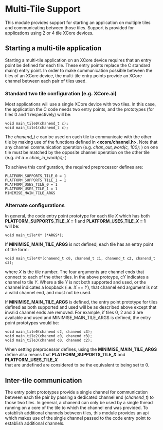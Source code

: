 # Multi-Tile Support

This module provides support for starting an application on multiple tiles 
and communicating between those tiles. Support is provided for applications
using 2 or 4 tile XCore devices.     

## Starting a multi-tile application

Starting a multi-tile application on an XCore device requires that an
entry point be defined for each tile. These entry points replace the 
C standard main() entry point. In order to make communication possible 
between the tiles of an XCore device, the multi-tile entry points 
provide an XCore channel between each pair of tiles used. 

### Standard two tile configuration (e.g. XCore.ai)

Most applications will use a single XCore device with two tiles. In this 
case, the application the C code needs two entry points, and the 
prototypes (for tiles 0 and 1 respectively) will be:
  
    void main_tile0(chanend_t c);
    void main_tile1(chanend_t c);

The *chanend_t c* can be used on each tile to communicate with the other 
tile by making use of the functions defined in **<xcore/channel.h>**. Note
that any channel communication operation (e.g. *chan_out_word(c, 100);* )
on one tile must be matched by the opposite channel operation on the 
other tile (e.g. *int a = chan_in_word(c);* )

To achieve this configuration, the required preprocessor defines are:

    PLATFORM_SUPPORTS_TILE_0 = 1                                   
    PLATFORM_SUPPORTS_TILE_1 = 1                                   
    PLATFORM_USES_TILE_0 = 1                                   
    PLATFORM_USES_TILE_1 = 1 
    MINIMISE_MAIN_TILE_ARGS
                            
### Alternate configurations

In general, the code entry point prototype for each tile *X* which has both 
**PLATFORM_SUPPORTS_TILE_*X* = 1** and **PLATFORM_USES_TILE_*X* = 1**                                   
will be:
                                                                           
    void main_tile*X* (*ARGS*);

If **MINIMISE_MAIN_TILE_ARGS** is not defined, each tile has an entry point of 
the form:

    void main_tile*X*(chanend_t c0, chanend_t c1, chanend_t c2, chanend_t c3);

where *X* is the tile number. The four arguments are channel ends that 
connect to each of the other tiles. In the above protoype, c*Y* indicates a 
channel to tile *Y*. Where a tile *Y* is not both supported and used, or the 
channel indicates a loopback (i.e. *X* == *Y*), that channel end argument is 
not a valid channel end, and must not be used.

If **MINIMISE_MAIN_TILE_ARGS** is defined, the entry point prototype for 
tiles defined as both supported and used will be as described above except
that invalid channel ends are removed. For example, if tiles 0, 2 and 3 are 
available and used and MINIMISE_MAIN_TILE_ARGS is defined, the entry point 
prototypes would be:

    void main_tile0(chanend c2, chanend c3);
    void main_tile2(chanend c0, chanend c3);
    void main_tile3(chanend c0, chanend c2);

When setting preprocessor defines, using the **MINIMISE_MAIN_TILE_ARGS** define
also means that **PLATFORM_SUPPORTS_TILE_*X*** and **PLATFORM_USES_TILE_*X***  
that are undefined are considered to be the equivalent to being set to 0.

## Inter-tile communication

The entry point prototypes provide a single channel for communication between
each tile pair by passing a dedicated channel end (*chanend_t*) to those two
tiles. In general, a chanend can only be used by a single thread running on a 
core of the tile to which the channel end was provided. To establish 
additional channels between tiles, this module provides an api which makes use 
of the single channel passed to the code entry point to establish additional
channels. 